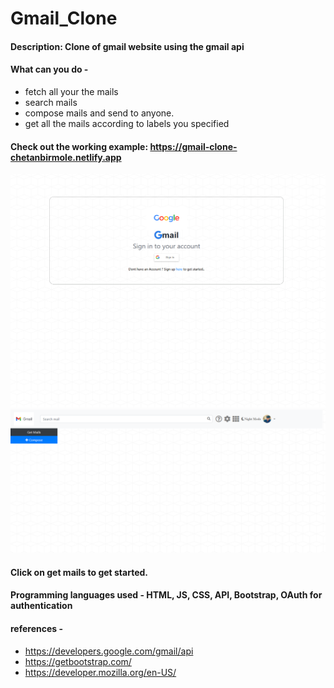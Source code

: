 # Gmail_Clone

#### Description: Clone of gmail website using the gmail api

#### What can you do - 
- fetch all your the mails
- search mails
- compose mails and send to anyone.
- get all the mails according to labels you specified

#### Check out the working example: https://gmail-clone-chetanbirmole.netlify.app

![Image 1](https://github.com/chetas11/Gmail_Clone/blob/master/Screenshot_2020-12-09%20Mail.png)
![Image 2](https://github.com/chetas11/Gmail_Clone/blob/master/Screenshot_2020-12-09%20Mail(1).png)

#### Click on get mails to get started.

#### Programming languages used - HTML, JS, CSS, API, Bootstrap, OAuth for authentication

#### references - 
- https://developers.google.com/gmail/api
- https://getbootstrap.com/
- https://developer.mozilla.org/en-US/
